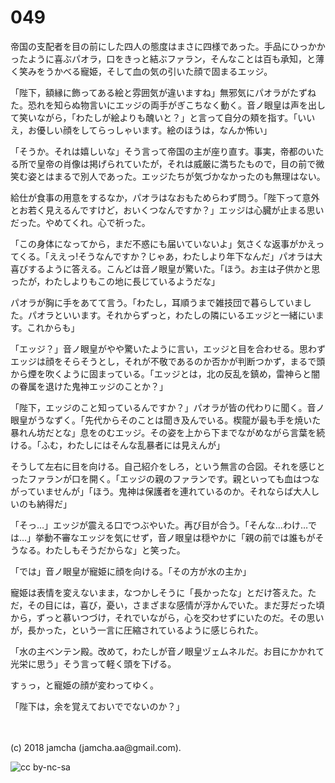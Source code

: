 

# 049

帝国の支配者を目の前にした四人の態度はまさに四様であった。手品にひっかかったように喜ぶパオラ，口をきっと結ぶファラン，そんなことは百も承知，と薄く笑みをうかべる寵姫，そして血の気の引いた顔で固まるエッジ。  

「陛下，額縁に飾ってある絵と雰囲気が違いますね」無邪気にパオラがたずねた。恐れを知らぬ物言いにエッジの両手がぎこちなく動く。音ノ眼皇は声を出して笑いながら，「わたしが絵よりも醜いと？」と言って自分の頬を指す。「いいえ，お優しい顔をしてらっしゃいます。絵のほうは，なんか怖い」  

「そうか。それは嬉しいな」そう言って帝国の主が座り直す。事実，帝都のいたる所で皇帝の肖像は掲げられていたが，それは威厳に満ちたもので，目の前で微笑む姿とはまるで別人であった。エッジたちが気づかなかったのも無理はない。  

給仕が食事の用意をするなか，パオラはなおもためらわず問う。「陛下って意外とお若く見えるんですけど，おいくつなんですか？」エッジは心臓が止まる思いだった。やめてくれ。心で祈った。  

「この身体になってから，まだ不惑にも届いていないよ」気さくな返事がかえってくる。「ええっ!そうなんですか？じゃあ，わたしより年下なんだ」パオラは大喜びするように答える。こんどは音ノ眼皇が驚いた。「ほう。お主は子供かと思ったが，わたしよりもこの地に長じているようだな」  

パオラが胸に手をあてて言う。「わたし，耳順うまで雑技団で暮らしていました。パオラといいます。それからずっと，わたしの隣にいるエッジと一緒にいます。これからも」  

「エッジ？」音ノ眼皇がやや驚いたように言い，エッジと目を合わせる。思わずエッジは顔をそらそうとし，それが不敬であるのか否かが判断つかず，まるで頭から煙を吹くように固まっている。「エッジとは，北の反乱を鎮め，雷神らと闇の眷属を退けた鬼神エッジのことか？」  

「陛下，エッジのこと知っているんですか？」パオラが皆の代わりに聞く。音ノ眼皇がうなずく。「先代からそのことは聞き及んでいる。楔龍が最も手を焼いた暴れん坊だとな」息をのむエッジ。その姿を上から下までながめながら言葉を続ける。「ふむ，わたしにはそんな乱暴者には見えんが」  

そうして左右に目を向ける。自己紹介をしろ，という無言の合図。それを感じとったファランが口を開く。「エッジの親のファランです。親といっても血はつながっていませんが」「ほう。鬼神は保護者を連れているのか。それならば大人しいのも納得だ」  

「そっ…」エッジが震える口でつぶやいた。再び目が合う。「そんな…わけ…では…」挙動不審なエッジを気にせず，音ノ眼皇は穏やかに「親の前では誰もがそうなる。わたしもそうだからな」と笑った。  

「では」音ノ眼皇が寵姫に顔を向ける。「その方が水の主か」  

寵姫は表情を変えないまま，なつかしそうに「長かったな」とだけ答えた。ただ，その目には，喜び，憂い，さまざまな感情が浮かんでいた。まだ芽だった頃から，ずっと慕いつづけ，それでいながら，心を交わせずにいたのだ。その思いが，長かった，という一言に圧縮されているように感じられた。  

「水の主ベンテン殿。改めて，わたしが音ノ眼皇ヅェムネルだ。お目にかかれて光栄に思う」そう言って軽く頭を下げる。  

すぅっ，と寵姫の顔が変わってゆく。  

「陛下は，余を覚えておいででないのか？」  

<br>  
<br>  
(c) 2018 jamcha (jamcha.aa@gmail.com).  

![cc by-nc-sa](https://i.creativecommons.org/l/by-nc-sa/4.0/88x31.png)  

